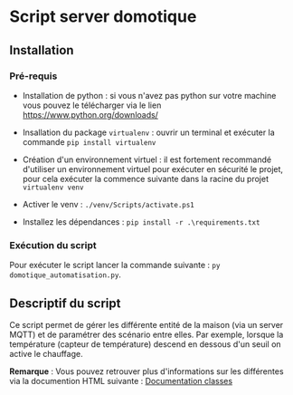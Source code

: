 # Script server domotique 

## Installation

### Pré-requis
- Installation de python : si vous n'avez pas python sur votre machine vous pouvez le télécharger via le lien https://www.python.org/downloads/

- Insallation du package `virtualenv` : ouvrir un terminal et exécuter la commande `pip install virtualenv`

- Création d'un environnement virtuel : il est fortement recommandé d'utiliser un environnement virtuel pour exécuter en sécurité le projet, pour cela exécuter la commence suivante dans la racine du projet `virtualenv venv`

- Activer le venv : `./venv/Scripts/activate.ps1`

- Installez les dépendances : `pip install -r .\requirements.txt`

### Exécution du script

Pour exécuter le script lancer la commande suivante : `py domotique_automatisation.py`.

## Descriptif du script

Ce script permet de gérer les différente entité de la maison (via un server MQTT) et de paramétrer des scénario entre elles. Par exemple, lorsque la température (capteur de température) descend en dessous d'un seuil on active le chauffage. 

**Remarque** : Vous pouvez retrouver plus d'informations sur les différentes via la documention HTML suivante : [Documentation classes](./Sphinx/_build/html/index.html)

